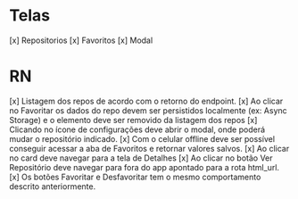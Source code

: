 # Telas
  [x] Repositorios
  [x] Favoritos
  [x] Modal
# RN
  [x] Listagem dos repos de acordo com o retorno do endpoint. 
  [x] Ao clicar no Favoritar os dados do repo devem ser persistidos localmente (ex: Async Storage) e o elemento deve ser removido da listagem dos repos
  [x] Clicando no ícone de configurações deve abrir o modal, onde poderá mudar o repositório indicado.
  [x] Com o celular offline deve ser possível conseguir acessar a aba de Favoritos e retornar valores salvos.
  [x] Ao clicar no card deve navegar para a tela de Detalhes
  [x] Ao clicar no botão Ver Repositório deve navegar para fora do app apontado para a rota html_url.
  [x] Os botões Favoritar e Desfavoritar tem o mesmo comportamento descrito anteriormente.
